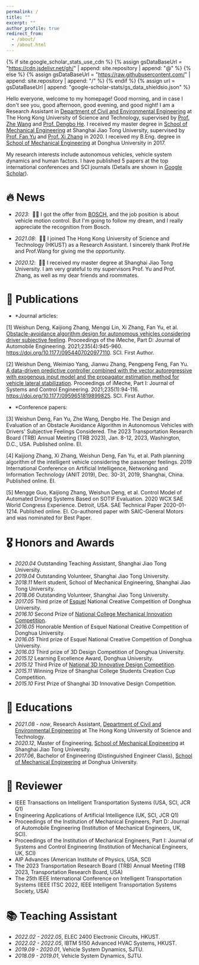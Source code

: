 ```yaml
---
permalink: /
title: ""
excerpt: ""
author_profile: true
redirect_from: 
  - /about/
  - /about.html
---
```


{% if site.google_scholar_stats_use_cdn %}
{% assign gsDataBaseUrl = "https://cdn.jsdelivr.net/gh/" | append: site.repository | append: "@" %}
{% else %}
{% assign gsDataBaseUrl = "https://raw.githubusercontent.com/" | append: site.repository | append: "/" %}
{% endif %}
{% assign url = gsDataBaseUrl | append: "google-scholar-stats/gs_data_shieldsio.json" %}

<span class='anchor' id='about-me'></span>

Hello everyone, welcome to my homepage! Good morning, and in case I don't see you, good afternoon, good evening, and good night!
I am a Research Assistant in [Department of Civil and Environmental Engineering](https://www.ce.ust.hk//) at The Hong Kong University of Science and Technology, supervised by [Prof. Zhe Wang](https://facultyprofiles.hkust.edu.hk/profiles.php?profile=walter-zhe-wang-cezhewang//) and [Prof. Dengbo He](https://seng.hkust.edu.hk/about/people/faculty/dengbo-he). I received my master degree in [School of Mechanical Engineering](https://me.sjtu.edu.cn//) at Shanghai Jiao Tong University, supervised by [Prof. Fan Yu](https://www.baidu.com/link?url=Fov8hSfLaPDQ8bdhpKv2Dq4Vdo1AvnibWXX0HnZl45Mnl9zWvRgpkaB6qnIOThfpm51qD0dy2d0Q5j40w4IcKBnFXNLq7aneEYs7TxerjF3&wd=&eqid=efadda3d00195d7000000006630b2f86) and [Prof. Xi Zhang](https://me.sjtu.edu.cn/teacher_directory1/zhangxi.html//) in 2020. I received my B.Eng. degree in [School of Mechanical Engineering](https://meccol.dhu.edu.cn//) at Donghua University in 2017.

My research interests include autonomous vehicles, vehicle system dynamics and human factors. I have published 5 papers at the top international conferences and SCI journals (Details are shown in [Google Scholar](https://scholar.google.com/citations?user=LWC2XQEAAAAJ//)).


# 🔥 News
- *2023*: &nbsp;🎉🎉 I got the offer from [BOSCH](https://www.bosch.com.cn/en/), and the job position is about vehicle motion control. But I'm going to follow my dream, and I really appreciate the recognition from Bosch.

- *2021.08*: &nbsp;🎉🎉 I joined The Hong Kong University of Science and Technology (HKUST) as a Research Assistant. I sincerely thank Prof.He and Prof.Wang for giving me the opportunity.

- *2020.12*: &nbsp;🎉🎉 I received my master degree at Shanghai Jiao Tong University. I am very grateful to my supervisors Prof. Yu and Prof. Zhang, as well as my dear friends and roommates.

# 📝 Publications 
- *Journal articles:

[1] Weishun Deng, Kaijiong Zhang, Mengqi Lin, Xi Zhang, Fan Yu, et al. [Obstacle-avoidance algorithm design for autonomous vehicles considering driver subjective feeling](https://doi.org/10.1177/0954407020977110). Proceedings of the iMeche, Part D: Journal of Automobile Engineering. 2021;235(4):945-960. https://doi.org/10.1177/0954407020977110. SCI. First Author.

[2] Weishun Deng, Weimiao Yang, Jianwu Zhang, Pengpeng Feng, Fan Yu. [A data-driven predictive controller combined with the vector autoregressive with exogenous input model and the propagator estimation method for vehicle lateral stabilization](https://doi.org/10.1177/0959651819899825). Proceedings of iMeche, Part I: Journal of Systems and Control Engineering. 2021;235(1):94-116. https://doi.org/10.1177/0959651819899825. SCI. First Author.

- *Conference papers:

[3] Weishun Deng, Fan Yu, Zhe Wang, Dengbo He. The Design and Evaluation of an Obstacle Avoidance Algorithm in Autonomous Vehicles with Drivers' Subjective Feelings Considered. The 2023 Transportation Research Board (TRB) Annual Meeting (TRB 2023), Jan. 8-12, 2023, Washington, D.C., USA. Published online. EI.

[4] Kaijiong Zhang, Xi Zhang, Weishun Deng, Fan Yu, et al. Path planning algorithm of the intelligent vehicle considering the passenger feelings. 2019 International Conference on Artificial Intelligence, Networking and Information Technology (ANIT 2019), Dec. 30-31, 2019, Shanghai, China. Published online. EI.

[5] Mengge Guo, Kaijiong Zhang, Weishun Deng, et al. Control Model of Automated Driving Systems Based on SOTIF Evaluation. 2020 WCX SAE World Congress Experience. Detroit, USA. SAE Technical Paper 2020-01-1214. Published online. EI. Co-authored paper with SAIC-General Motors and was nominated for Best Paper.


# 🎖 Honors and Awards
- *2020.04* Outstanding Teaching Assistant, Shanghai Jiao Tong University.
- *2019.04* Outstanding Volunteer, Shanghai Jiao Tong University.
- *2018.11* Merit student, School of Mechanical Engineering, Shanghai Jiao Tong University.
- *2018.06* Outstanding Volunteer, Shanghai Jiao Tong University.
- *2017.05* Third prize of [Esquel](https://www.esquel.com/zh-hans/homepage//) National Creative Competition of Donghua University.
- *2016.10* Second Prize of [National College Mechanical Innovation Competition](http://umic.ckcest.cn/).
- *2016.05* Honorable Mention of Esquel National Creative Competition of Donghua University.
- *2016.05* Third prize of Esquel National Creative Competition of Donghua University.
- *2016.03* Third prize of 3D Design Competition of Donghua University.
- *2015.12* Learning Excellence Award, Donghua University.
- *2015.12* Third Prize of [National 3D Innovative Design Competition](https://3dds.3ddl.net/).
- *2015.11* Winning Prize of Shanghai College Students Creation Cup Competition.  
- *2015.10* First Prize of Shanghai 3D Innovative Design Competition.

# 📖 Educations
- *2021.08 - now*, Research Assistant, [Department of Civil and Environmental Engineering](https://www.ce.ust.hk//) at The Hong Kong University of Science and Technology.
- *2020.12*, Master of Engineering, [School of Mechanical Engineering](https://me.sjtu.edu.cn//) at Shanghai Jiao Tong University.
- *2017.06*, Bachelor of Engineering (Distinguished Engineer Class), [School of Mechanical Engineering](https://meccol.dhu.edu.cn//) at Donghua University.

# 💬 Reviewer
- IEEE Transactions on Intelligent Transportation Systems (USA, SCI, JCR Q1)
- Engineering Applications of Artificial Intelligence (UK, SCI, JCR Q1)
- Proceedings of the Institution of Mechanical Engineers, Part D: Journal of Automobile Engineering (Institution of Mechanical Engineers, UK, SCI). 
- Proceedings of the Institution of Mechanical Engineers, Part I: Journal of Systems and Control Engineering (Institution of Mechanical Engineers, UK, SCI)
- AIP Advances (American Institute of Physics, USA, SCI)
- The 2023 Transportation Research Board (TRB) Annual Meeting (TRB 2023, Transportation Research Board, USA)
- The 25th IEEE International Conference on Intelligent Transportation Systems (IEEE ITSC 2022, IEEE Intelligent Transportation Systems Society, USA)

# 📚 Teaching Assistant
- *2022.02 - 2022.05*, ELEC 2400 Electronic Circuits, HKUST.
- *2022.02 - 2022.05*, IBTM 5150 Advanced HVAC Systems, HKUST.
- *2019.09 - 2020.01*, Vehicle System Dynamics, SJTU.
- *2018.09 - 2019.01*, Vehicle System Dynamics, SJTU.
